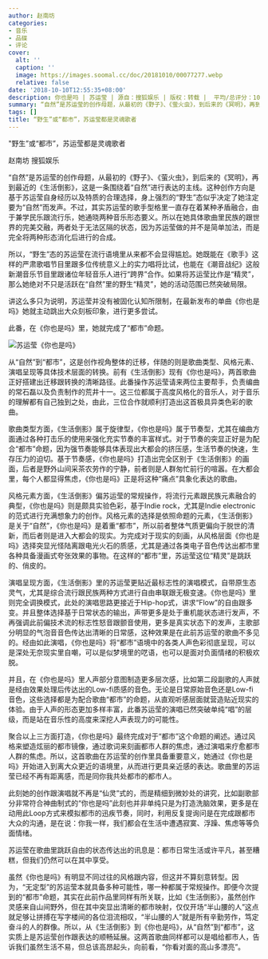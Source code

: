 ```yaml
---
author: 赵南坊
categories:
- 音乐
- 品碟
- 评论
cover:
  alt: ''
  caption: ''
  image: https://images.soomal.cc/doc/20181010/00077277.webp
  relative: false
date: '2018-10-10T12:55:35+08:00'
description: 你也是吗 | 苏运莹 | 源自：搜狐娱乐 | 版权：转载 |  平均/总评分：10.00/10
summary: “自然”是苏运莹的创作母题，从最初的《野子》、《萤火虫》，到后来的《冥明》，再到最近的《生活倒影》，这是一条围绕着“自然”进行表达的主线。这种创作方向是基于苏运莹自身经历以及特质的合理选择，身上强烈的“野生”态似乎决定了她注定要为“自然”而发声……
tags: []
title: “野生”或“都市”，苏运莹都是灵魂歌者
---
```


"野生”或“都市”，苏运莹都是灵魂歌者

赵南坊 搜狐娱乐

“自然”是苏运莹的创作母题，从最初的《野子》、《萤火虫》，到后来的《冥明》，再到最近的《生活倒影》，这是一条围绕着“自然”进行表达的主线。这种创作方向是基于苏运莹自身经历以及特质的合理选择，身上强烈的“野生”态似乎决定了她注定要为“自然”而发声。不过，其实苏运莹的歌手型格里一直存在着某种矛盾融合，由于兼学民乐跟流行乐，她通晓两种音乐形态要义。所以在她具体歌曲里民族的跟世界的完美交融，两者处于无法区隔的状态，因为苏运莹做的并不是简单加法，而是完全将两种形态消化后进行的合成。

所以，“野生”态的苏运莹在流行语境里从来都不会显得尴尬。她既能在《歌手》这样的严肃歌唱节目里跟多位传统意义上的实力唱将比试，也能在《潮音战纪》这般新潮音乐节目里跟诸位年轻音乐人进行“跨界”合作。如果将苏运莹比作是“精灵”，那么她绝对不只是活跃在“自然”里的野生“精灵”，她的活动范围已然突破局限。

讲这么多只为说明，苏运莹并没有被固化认知所限制，在最新发布的单曲《你也是吗》她就主动跳出大众刻板印象，进行更多尝试。

此番，在《你也是吗》里，她就完成了“都市”命题。

![苏运莹《你也是吗》](https://images.soomal.cc/doc/20181010/00077277.webp)





从“自然”到“都市”，这是创作视角整体的迁移，伴随的则是歌曲类型、风格元素、演唱呈现等具体技术层面的转换。前有《生活倒影》现有《你也是吗》，两首歌曲正好搭建出迁移跟转换的清晰路径。此番操作苏运莹请来两位主要帮手，负责编曲的常石磊以及负责制作的荒井十一。这三位都属于高度风格化的音乐人，对于音乐的理解都有自己独到之处，由此，三位合作就顺利打造出这首极具异类色彩的歌曲。

歌曲类型方面，《生活倒影》属于旋律型，《你也是吗》属于节奏型，尤其在编曲方面通过各种打击乐的使用来强化充实节奏的丰富样式。对于节奏的突显正好是为配合“都市”命题，因为强节奏能够具体表现出大都会的挤压感，生活节奏的快速，生存压力的迫切。基于节奏感，《你也是吗》打造出完全区别于《生活倒影》的画面，后者是野外山间采茶农劳作的宁静，前者则是人群匆忙前行的喧嚣。在大都会里，每个人都显得焦虑，《你也是吗》正是将这种“痛点”具象化表达的歌曲。

风格元素方面，《生活倒影》偏苏运莹的常规操作，将流行元素跟民族元素融合的典型，《你也是吗》则是颇具实验色彩，基于Indie rock，尤其是Indie electronic的范式进行充满想象力的创作。风格元素的选择是依照命题的元素，《生活倒影》是关于“自然”，《你也是吗》是着重“都市”，所以前者整体气质更偏向于脱世的清新，而后者则是进入大都会的现实。为完成对于现实的刻画，从风格层面《你也是吗》选择突显光怪陆离跟电光火石的质感，尤其是通过各类电子音色传达出都市里各种具备漫画式夸张效果的事物。在这样的“都市”里，苏运莹这位“精灵”是跳跃的、俏皮的。

演唱呈现方面，《生活倒影》里的苏运莹更贴近最标志性的演唱模式，自带原生态灵气，尤其是综合流行跟民族两种方式进行自由串联跟无极变速。《你也是吗》里则完全调换模式，此处的演唱思路更接近于Hip-hop式，讲求“Flow”的自由跟多变。并且整体选择基于日常状态的输出，声带更多是处于重机能状态进行发声，不再强调此前偏技术流的标志性怒音跟颤音使用，更多是真实状态下的发声，主歌部分明显的气泡音音色传达出清晰的日常感，这种效果是在此前苏运莹的歌曲不多见的。经由如此演唱，《你也是吗》将“都市”语境中的各类人声色彩彻底呈现，可以是深处无奈现实里自嘲，可以是似梦境里的呓语，也可以是面对负面情绪的积极欢脱。

并且，在《你也是吗》里人声部分意图制造更多层次感，比如第二段副歌的人声就是经由效果处理后传达出的Low-fi质感的音色。无论是日常原始音色还是Low-fi音色，这些选择都是为配合歌曲“都市”的命题，从直观听感层面就营造贴近现实的体验。由于人声的形态更加多样丰富，此番苏运莹的演唱已然突破单纯“唱”的层级，而是站在音乐性的高度来深挖人声表现力的可能性。

聚合以上三方面打造，《你也是吗》最终完成对于“都市”这个命题的阐述。通过风格来塑造炫丽的都市镜像，通过歌词来刻画都市人群的焦虑，通过演唱来疗愈都市人群的焦虑。所以，这首歌曲在苏运莹的创作里具备重要意义，她通过《你也是吗》开始进入到离大众更近的语境里，从而进行更具亲近感的表达。歌曲里的苏运莹已经不再有距离感，而是同你我共处都市的都市人。

此刻她的创作跟演唱就不再是“仙灵”式的，而是精细到微妙处的讲究，比如副歌部分非常符合神曲制式的“你也是吗”此刻也并非单纯只是为打造洗脑效果，更多是在动用此Loop方式来模拟都市的迅疾节奏，同时，利用反复提询问是在完成跟都市大众的沟通，是在说：你我一样，我们都会在生活中遭遇寂寞、浮躁、焦虑等等负面情绪。

苏运莹在歌曲里跳跃自由的状态传达出的讯息是：都市日常生活或许平凡，甚至糟糕，但我们仍然可以在其中享受。

虽然《你也是吗》有明显不同过往的风格跟内容，但这并不算刻意转型。因为，“无定型”的苏运莹本就具备多种可能性，哪一种都属于常规操作。即便今次提到的“都市”命题，其实在此前作品里同样有所关联，比如《生活倒影》，虽然创作灵感来自山间野外，但在其中突显出清晰的都市映射，仅仅开场“半山腰的人”这点就足够让拼搏在写字楼间的各位泪流相叹，“半山腰的人”就是所有辛勤劳作，笃定奋斗的人的群像。所以，从《生活倒影》到《你也是吗》，从“自然”到“都市”，这实质上是苏运莹创作跟表达的顺畅延展。这两首歌曲同样都可以是唱给都市人，告诉我们虽然生活不易，但总该高昂起头，向前看，“你看对面的高山多漂亮”。